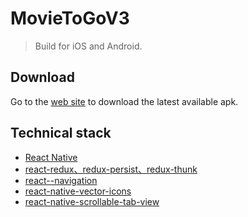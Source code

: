 # MovieToGoV3
> Build for iOS and Android.

## Download
Go to the [web site](https://movietogoweb.herokuapp.com/) to download the latest available apk.

## Technical stack
- [React Native](https://facebook.github.io/react-native/)
- [react-redux、redux-persist、redux-thunk ](http://redux.js.org/)
- [react--navigation](https://github.com/react-navigation/react-navigation)
- [react-native-vector-icons](https://github.com/oblador/react-native-vector-icons)
- [react-native-scrollable-tab-view](https://github.com/skv-headless/react-native-scrollable-tab-view)
